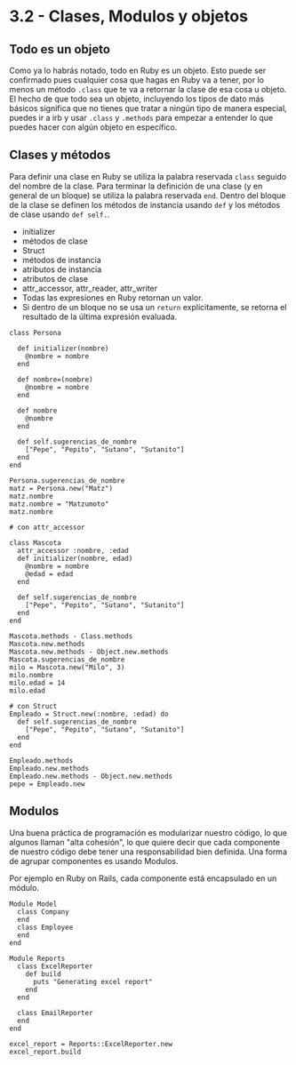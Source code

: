 # 3.2 - Clases, Modulos y objetos

## Todo es un objeto

Como ya lo habrás notado, todo en Ruby es un objeto. Esto puede ser confirmado pues cualquier cosa que hagas en Ruby va a tener, por lo menos un método `.class` que te va a retornar la clase de esa cosa u objeto. El hecho de que todo sea un objeto, incluyendo los tipos de dato más básicos significa que no tienes que tratar a ningún tipo de manera especial, puedes ir a irb y usar `.class` y `.methods` para empezar a entender lo que puedes hacer con algún objeto en específico.

## Clases y métodos

Para definir una clase en Ruby se utiliza la palabra reservada `class` seguido del nombre de la clase. Para terminar la definición de una clase (y en general de un bloque) se utiliza la palabra reservada `end`. Dentro del bloque de la clase se definen los métodos de instancia usando `def` y los métodos de clase usando `def self.`.

- initializer
- métodos de clase
- Struct
- métodos de instancia
- atributos de instancia
- atributos de clase
- attr_accessor, attr_reader, attr_writer
- Todas las expresiones en Ruby retornan un valor. 
- Si dentro de un bloque no se usa un `return` explícitamente, se retorna el resultado de la última expresión evaluada.

```(ruby)
class Persona

  def initializer(nombre)
    @nombre = nombre
  end

  def nombre=(nombre)
    @nombre = nombre
  end

  def nombre
    @nombre
  end

  def self.sugerencias_de_nombre
    ["Pepe", "Pepito", "Sutano", "Sutanito"]
  end
end

Persona.sugerencias_de_nombre
matz = Persona.new("Matz")
matz.nombre
matz.nombre = "Matzumoto"
matz.nombre

# con attr_accessor

class Mascota
  attr_accessor :nombre, :edad
  def initializer(nombre, edad)
    @nombre = nombre
    @edad = edad
  end

  def self.sugerencias_de_nombre
    ["Pepe", "Pepito", "Sutano", "Sutanito"]
  end
end

Mascota.methods - Class.methods
Mascota.new.methods
Mascota.new.methods - Object.new.methods
Mascota.sugerencias_de_nombre
milo = Mascota.new("Milo", 3)
milo.nombre
milo.edad = 14
milo.edad

# con Struct
Empleado = Struct.new(:nombre, :edad) do
  def self.sugerencias_de_nombre
    ["Pepe", "Pepito", "Sutano", "Sutanito"]
  end
end

Empleado.methods
Empleado.new.methods
Empleado.new.methods - Object.new.methods
pepe = Empleado.new
```

## Modulos

Una buena práctica de programación es modularizar nuestro código, lo que algunos llaman "alta cohesión", lo que quiere decir que cada componente de nuestro código debe tener una responsabilidad bien definida. Una forma de agrupar componentes es usando Modulos.

Por ejemplo en Ruby on Rails, cada componente está encapsulado en un módulo.

```
Module Model
  class Company
  end
  class Employee
  end
end

Module Reports
  class ExcelReporter
    def build
      puts "Generating excel report"
    end
  end

  class EmailReporter
  end
end

excel_report = Reports::ExcelReporter.new
excel_report.build
```